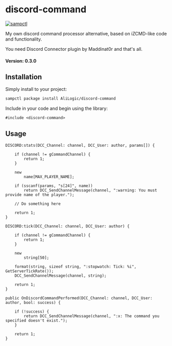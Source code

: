 # discord-command

[![sampctl](https://shields.southcla.ws/badge/sampctl-discord--command-2f2f2f.svg?style=for-the-badge)](https://github.com/AliLogic/discord-command)

<!--
Short description of your library, why it's useful, some examples, pictures or
videos. Link to your forum release thread too.

Remember: You can use "forumfmt" to convert this readme to forum BBCode!

What the sections below should be used for:

`## Installation`: Leave this section un-edited unless you have some specific
additional installation procedure.

`## Testing`: Whether your library is tested with a simple `main()` and `print`,
unit-tested, or demonstrated via prompting the player to connect, you should
include some basic information for users to try out your code in some way.

And finally, maintaining your version number`:

* Follow [Semantic Versioning](https://semver.org/)
* When you release a new version, update `VERSION` and `git tag` it
* Versioning is important for sampctl to use the version control features

Happy Pawning!
-->
My own discord command processor alternative, based on iZCMD-like code and functionality.

You need Discord Connector plugin by Maddinat0r and that's all.

#### Version: 0.3.0

## Installation

Simply install to your project:

```bash
sampctl package install AliLogic/discord-command
```

Include in your code and begin using the library:

```pawn
#include <discord-command>
```

## Usage

<!--
Write your code documentation or examples here. If your library is documented in
the source code, direct users there. If not, list your API and describe it well
in this section. If your library is passive and has no API, simply omit this
section.
-->
```
DISCORD:stats(DCC_Channel: channel, DCC_User: author, params[]) {

	if (channel != gCommandChannel) {
		return 1;
	}

	new
		name[MAX_PLAYER_NAME];

	if (sscanf(params, "s[24]", name))
		return DCC_SendChannelMessage(channel, ":warning: You must provide name of the player.");

	// Do something here

	return 1;
}

DISCORD:tick(DCC_Channel: channel, DCC_User: author) {

	if (channel != gCommandChannel) {
		return 1;
	}

	new
		string[50];

	format(string, sizeof string, ":stopwatch: Tick: %i", GetServerTickRate());
	DCC_SendChannelMessage(channel, string);

	return 1;
}

public OnDiscordCommandPerformed(DCC_Channel: channel, DCC_User: author, bool: success) {

	if (!success) {
		return DCC_SendChannelMessage(channel, ":x: The command you specified doesn't exist.");
	}

	return 1;
}
```
